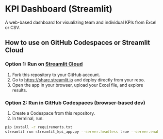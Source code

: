 # KPI Dashboard (Streamlit)

A web-based dashboard for visualizing team and individual KPIs from Excel or CSV.

## How to use on GitHub Codespaces or Streamlit Cloud

### Option 1: Run on [Streamlit Cloud](https://share.streamlit.io)
1. Fork this repository to your GitHub account.
2. Go to https://share.streamlit.io and deploy directly from your repo.
3. Open the app in your browser, upload your Excel file, and explore results.

### Option 2: Run in GitHub Codespaces (browser-based dev)
1. Create a Codespace from this repository.
2. In terminal, run:
```bash
pip install -r requirements.txt
streamlit run streamlit_kpi_app.py --server.headless true --server.enableCORS false
